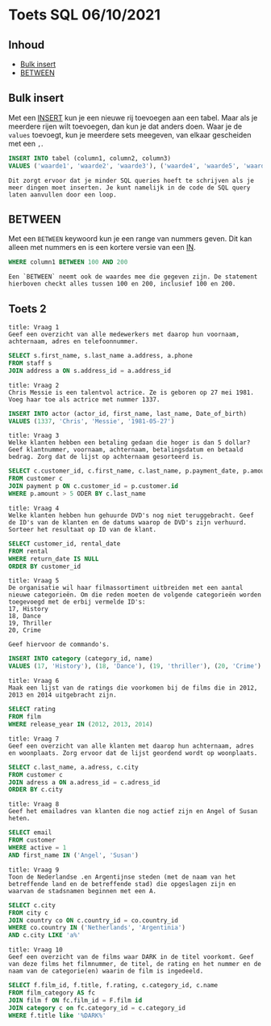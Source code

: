 # Toets SQL 06/10/2021

## Inhoud

- [Bulk insert](#Bulk%20insert)
- [BETWEEN](#BETWEEN)

## Bulk insert

Met een [INSERT](../week38/SQL-2021-09-22-H.md#INSERT) kun je een nieuwe rij toevoegen aan een tabel. Maar als je meerdere rijen wilt toevoegen, dan kun je dat anders doen. Waar je de `values` toevoegt, kun je meerdere sets meegeven, van elkaar gescheiden met een `,`.

```sql
INSERT INTO tabel (column1, column2, column3)
VALUES ('waarde1', 'waarde2', 'waarde3'), ('waarde4', 'waarde5', 'waarde6')
```

```ad-tip
Dit zorgt ervoor dat je minder SQL queries hoeft te schrijven als je meer dingen moet inserten. Je kunt namelijk in de code de SQL query laten aanvullen door een loop.
```

## BETWEEN

Met een `BETWEEN` keywoord kun je een range van nummers geven. Dit kan alleen met nummers en is een kortere versie van een [IN](../week39/SQL-2021-09-30-H.md#IN).

```sql
WHERE column1 BETWEEN 100 AND 200
```

```ad-info
Een `BETWEEN` neemt ook de waardes mee die gegeven zijn. De statement hierboven checkt alles tussen 100 en 200, inclusief 100 en 200.
```

## Toets 2

```ad-quote
title: Vraag 1
Geef een overzicht van alle medewerkers met daarop hun voornaam, achternaam, adres en telefoonnummer.
```

```sql
SELECT s.first_name, s.last_name a.address, a.phone
FROM staff s
JOIN address a ON s.address_id = a.address_id
```

```ad-quote
title: Vraag 2
Chris Messie is een talentvol actrice. Ze is geboren op 27 mei 1981. Voeg haar toe als actrice met nummer 1337.
```

```sql
INSERT INTO actor (actor_id, first_name, last_name, Date_of_birth)
VALUES (1337, 'Chris', 'Messie', '1981-05-27')
```

```ad-quote
title: Vraag 3
Welke klanten hebben een betaling gedaan die hoger is dan 5 dollar? Geef klantnummer, voornaam, achternaam, betalingsdatum en betaald bedrag. Zorg dat de lijst op achternaam gesorteerd is.
```

```sql
SELECT c.customer_id, c.first_name, c.last_name, p.payment_date, p.amount
FROM customer c
JOIN payment p ON c.customer_id = p.customer.id
WHERE p.amount > 5 ODER BY c.last_name
```

```ad-quote
title: Vraag 4
Welke klanten hebben hun gehuurde DVD's nog niet teruggebracht. Geef de ID's van de klanten en de datums waarop de DVD's zijn verhuurd. Sorteer het resultaat op ID van de klant.
```

```sql
SELECT customer_id, rental_date
FROM rental
WHERE return_date IS NULL
ORDER BY customer_id
```

```ad-quote
title: Vraag 5
De organisatie wil haar filmassortiment uitbreiden met een aantal nieuwe categorieën. Om die reden moeten de volgende categorieën worden toegevoegd met de erbij vermelde ID's:
17, History
18, Dance
19, Thriller
20, Crime

Geef hiervoor de commando's.
```

```sql
INSERT INTO category (category_id, name)
VALUES (17, 'History'), (18, 'Dance'), (19, 'thriller'), (20, 'Crime')
```

```ad-quote
title: Vraag 6
Maak een lijst van de ratings die voorkomen bij de films die in 2012, 2013 en 2014 uitgebracht zijn.
```

```sql
SELECT rating
FROM film
WHERE release_year IN (2012, 2013, 2014)
```

```ad-quote
title: Vraag 7
Geef een overzicht van alle klanten met daarop hun achternaam, adres en woonplaats. Zorg ervoor dat de lijst geordend wordt op woonplaats.
```

```sql
SELECT c.last_name, a.adress, c.city
FROM customer c
JOIN adress a ON a.adress_id = c.adress_id
ORDER BY c.city
```

```ad-quote
title: Vraag 8
Geef het emailadres van klanten die nog actief zijn en Angel of Susan heten.
```

```sql
SELECT email
FROM customer
WHERE active = 1
AND first_name IN ('Angel', 'Susan')
```

```ad-quote
title: Vraag 9
Toon de Nederlandse .en Argentijnse steden (met de naam van het betreffende land en de betreffende stad) die opgeslagen zijn en waarvan de stadsnamen beginnen met een A.
```

```sql
SELECT c.city
FROM city c
JOIN country co ON c.country_id = co.country_id
WHERE co.country IN ('Netherlands', 'Argentinia')
AND c.city LIKE 'a%'
```

```ad-quote
title: Vraag 10
Geef een overzicht van de films waar DARK in de titel voorkomt. Geef van deze films het filmnummer, de titel, de rating en het nummer en de naam van de categorie(en) waarin de film is ingedeeld.
```

```sql
SELECT f.film_id, f.title, f.rating, c.category_id, c.name
FROM film_category AS fc
JOIN film f ON fc.film_id = F.film id
JOIN category c on fc.category_id = c.category_id
WHERE f.title like '%DARK%'
```
